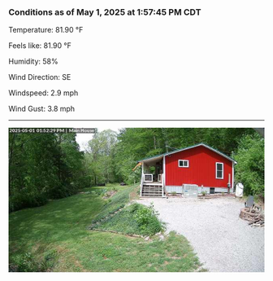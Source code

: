 ### Conditions as of May 1, 2025 at 1:57:45 PM CDT 

Temperature: 81.90 &deg;F

Feels like: 81.90 &deg;F

Humidity: 58%

Wind Direction: SE

Windspeed: 2.9 mph

Wind Gust: 3.8 mph

---

<img src="./images/latest.jpeg"/>

